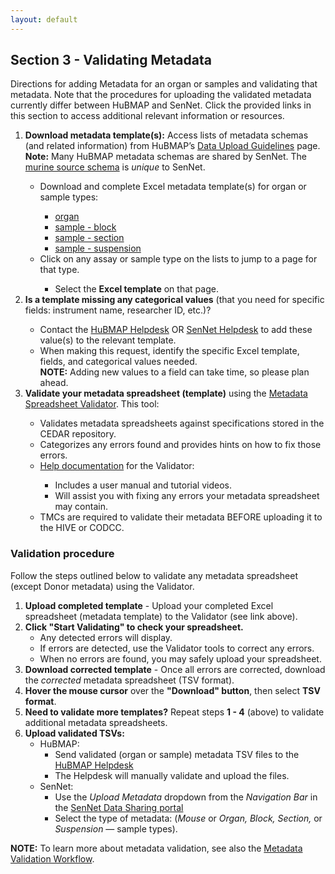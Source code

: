 ```yaml
---
layout: default
---
```


## Section 3 - Validating Metadata
Directions for adding Metadata for an organ or samples and validating that metadata. Note that the procedures for uploading the validated metadata currently differ between HuBMAP and SenNet.
Click the provided links in this section to access additional relevant information or resources.

<ol>
  <li> <b>Download metadata template(s):</b> Access lists of metadata schemas (and related information) from HuBMAP’s <a href="https://hubmapconsortium.github.io/ingest-validation-tools/">Data Upload Guidelines</a> page.</li>
  <b>Note:</b> Many HuBMAP metadata schemas are shared by SenNet. The <a href="https://docs.sennetconsortium.org/libraries/ingest-validation-tools/schemas/source-murine">murine source schema</a> is <em>unique</em> to SenNet. 
  <ul>
    <li> Download and complete Excel metadata template(s) for organ or sample types:</li>
    <ul> 
      <li> <a href="https://hubmapconsortium.github.io/ingest-validation-tools/organ/">organ</a></li>
      <li> <a href="https://hubmapconsortium.github.io/ingest-validation-tools/sample-block/">sample - block</a></li>
      <li> <a href="https://hubmapconsortium.github.io/ingest-validation-tools/sample-section/">sample - section</a> </li>
      <li><a href="https://hubmapconsortium.github.io/ingest-validation-tools/sample-suspension/">sample - suspension</a> </li>
    </ul>
    <li> Click on any assay or sample type on the lists to jump to a page for that type. </li> 
    <ul>
      <li> Select the <b>Excel template</b> on that page.</li>
    </ul>
  </ul>
  <li> <b>Is a template missing any categorical values</b> (that you need for specific fields: instrument name, researcher ID, etc.)? </li>
  <ul>
    <li> Contact the <a href="mailto:help@hubmapconsortium.org">HuBMAP Helpdesk</a> OR <a href="mailto:help@sennetconsortium.org">SenNet Helpdesk</a> to add these value(s) to the relevant template.</li>
    <li> When making this request, identify the specific Excel template, fields, and categorical values needed.</li>
    <b>NOTE:</b> Adding new values to a field can take time, so please plan ahead.
  </ul>
  <li> <b>Validate your metadata spreadsheet (template)</b> using the <a href="https://metadatavalidator.metadatacenter.org/"> Metadata Spreadsheet Validator</a>. This tool: </li>
  <ul>
    <li> Validates metadata spreadsheets against specifications stored in the CEDAR repository.</li>
    <li> Categorizes any errors found and provides hints on how to fix those errors. </li>
    <li> <a href="https://metadatacenter.github.io/spreadsheet-validator-docs/">Help documentation</a> for the Validator: </li>
    <ul> 
      <li> Includes a user manual and tutorial videos.</li>
      <li> Will assist you with fixing any errors your metadata spreadsheet may contain.</li>
    </ul>
    <li> TMCs are required to validate their metadata BEFORE uploading it to the HIVE or CODCC.</li>
  </ul>
</ol>
  
### Validation procedure
  
Follow the steps outlined below to validate any metadata spreadsheet (except Donor metadata) using the Validator.</li>
  1. **Upload completed template** - Upload your completed Excel spreadsheet (metadata template) to the Validator (see link above).
  2. **Click "Start Validating" to check your spreadsheet.**
     - Any detected errors will display.
     - If errors are detected, use the Validator tools to correct any errors.
     - When no errors are found, you may safely upload your spreadsheet.
  4. **Download corrected template** - Once all errors are corrected, download the <em>corrected</em> metadata spreadsheet (TSV format).
  5. **Hover the mouse cursor** over the **"Download" button**, then select **TSV format**.
  6. **Need to validate more templates?**  Repeat steps **1 - 4** (above) to validate additional metadata spreadsheets.
  7. **Upload validated TSVs:**
     - HuBMAP:
         - Send validated (organ or sample) metadata TSV files to the <a href="mailto:help@hubmapconsortium.org">HuBMAP Helpdesk</a>
         - The Helpdesk will manually validate and upload the files.
      - SenNet:
         - Use the <em>Upload Metadata</em> dropdown from the <em>Navigation Bar</em> in the <a href="https://data.sennetconsortium.org/search">SenNet Data Sharing portal</a>
         - Select the type of metadata: (<em>Mouse</em> or <em>Organ, Block, Section,</em> or <em>Suspension</em> — sample types).

**NOTE:** To learn more about metadata validation, see also the <a href="https://docs.google.com/document/d/1lfgiDGbyO4K4Hz1FMsJjmJd9RdwjShtJqFYNwKpbcZY/edit#heading=h.d6xf2xeysl78">Metadata Validation Workflow</a>.

